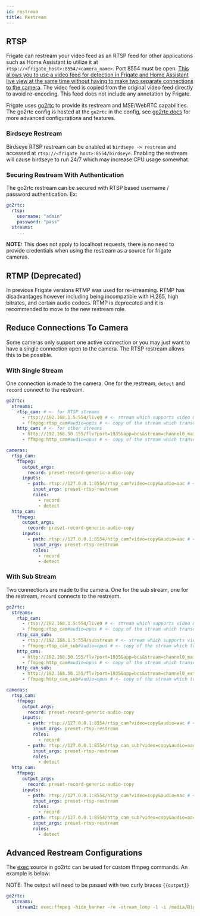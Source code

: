 ```yaml
---
id: restream
title: Restream
---
```


## RTSP

Frigate can restream your video feed as an RTSP feed for other applications such as Home Assistant to utilize it at `rtsp://<frigate_host>:8554/<camera_name>`. Port 8554 must be open. [This allows you to use a video feed for detection in Frigate and Home Assistant live view at the same time without having to make two separate connections to the camera](#reduce-connections-to-camera). The video feed is copied from the original video feed directly to avoid re-encoding. This feed does not include any annotation by Frigate.

Frigate uses [go2rtc](https://github.com/AlexxIT/go2rtc) to provide its restream and MSE/WebRTC capabilities. The go2rtc config is hosted at the `go2rtc` in the config, see [go2rtc docs](https://github.com/AlexxIT/go2rtc#configuration) for more advanced configurations and features.

### Birdseye Restream

Birdseye RTSP restream can be enabled at `birdseye -> restream` and accessed at `rtsp://<frigate_host>:8554/birdseye`. Enabling the restream will cause birdseye to run 24/7 which may increase CPU usage somewhat.

### Securing Restream With Authentication

The go2rtc restream can be secured with RTSP based username / password authentication. Ex:

```yaml
go2rtc:
  rtsp:
    username: "admin"
    password: "pass"
  streams:
    ...
```

**NOTE:** This does not apply to localhost requests, there is no need to provide credentials when using the restream as a source for frigate cameras.

## RTMP (Deprecated)

In previous Frigate versions RTMP was used for re-streaming. RTMP has disadvantages however including being incompatible with H.265, high bitrates, and certain audio codecs. RTMP is deprecated and it is recommended to move to the new restream role.

## Reduce Connections To Camera

Some cameras only support one active connection or you may just want to have a single connection open to the camera. The RTSP restream allows this to be possible.

### With Single Stream

One connection is made to the camera. One for the restream, `detect` and `record` connect to the restream.

```yaml
go2rtc:
  streams:
    rtsp_cam: # <- for RTSP streams
      - rtsp://192.168.1.5:554/live0 # <- stream which supports video & aac audio
      - ffmpeg:rtsp_cam#audio=opus # <- copy of the stream which transcodes audio to the missing codec (usually will be opus)
    http_cam: # <- for other streams
      - http://192.168.50.155/flv?port=1935&app=bcs&stream=channel0_main.bcs&user=user&password=password # <- stream which supports video & aac audio
      - ffmpeg:http_cam#audio=opus # <- copy of the stream which transcodes audio to the missing codec (usually will be opus)

cameras:
  rtsp_cam:
    ffmpeg:
      output_args:
        record: preset-record-generic-audio-copy
      inputs:
        - path: rtsp://127.0.0.1:8554/rtsp_cam?video=copy&audio=aac # <--- the name here must match the name of the camera in restream
          input_args: preset-rtsp-restream
          roles:
            - record
            - detect
  http_cam:
    ffmpeg:
      output_args:
        record: preset-record-generic-audio-copy
      inputs:
        - path: rtsp://127.0.0.1:8554/http_cam?video=copy&audio=aac # <--- the name here must match the name of the camera in restream
          input_args: preset-rtsp-restream
          roles:
            - record
            - detect
```

### With Sub Stream

Two connections are made to the camera. One for the sub stream, one for the restream, `record` connects to the restream.

```yaml
go2rtc:
  streams:
    rtsp_cam: 
      - rtsp://192.168.1.5:554/live0 # <- stream which supports video & aac audio. This is only supported for rtsp streams, http must use ffmpeg
      - ffmpeg:rtsp_cam#audio=opus # <- copy of the stream which transcodes audio to opus
    rtsp_cam_sub:
      - rtsp://192.168.1.5:554/substream # <- stream which supports video & aac audio. This is only supported for rtsp streams, http must use ffmpeg
      - ffmpeg:rtsp_cam_sub#audio=opus # <- copy of the stream which transcodes audio to opus
    http_cam:
      - http://192.168.50.155/flv?port=1935&app=bcs&stream=channel0_main.bcs&user=user&password=password # <- stream which supports video & aac audio. This is only supported for rtsp streams, http must use ffmpeg
      - ffmpeg:http_cam#audio=opus # <- copy of the stream which transcodes audio to opus
    http_cam_sub:
      - http://192.168.50.155/flv?port=1935&app=bcs&stream=channel0_ext.bcs&user=user&password=password # <- stream which supports video & aac audio. This is only supported for rtsp streams, http must use ffmpeg
      - ffmpeg:http_cam_sub#audio=opus # <- copy of the stream which transcodes audio to opus

cameras:
  rtsp_cam:
    ffmpeg:
      output_args:
        record: preset-record-generic-audio-copy
      inputs:
        - path: rtsp://127.0.0.1:8554/rtsp_cam?video=copy&audio=aac # <--- the name here must match the name of the camera in restream
          input_args: preset-rtsp-restream
          roles:
            - record
        - path: rtsp://127.0.0.1:8554/rtsp_cam_sub?video=copy&audio=aac # <--- the name here must match the name of the camera_sub in restream
          input_args: preset-rtsp-restream
          roles:
            - detect
  http_cam:
    ffmpeg:
      output_args:
        record: preset-record-generic-audio-copy
      inputs:
        - path: rtsp://127.0.0.1:8554/http_cam?video=copy&audio=aac # <--- the name here must match the name of the camera in restream
          input_args: preset-rtsp-restream
          roles:
            - record
        - path: rtsp://127.0.0.1:8554/http_cam_sub?video=copy&audio=aac # <--- the name here must match the name of the camera_sub in restream
          input_args: preset-rtsp-restream
          roles:
            - detect
```

## Advanced Restream Configurations

The [exec](https://github.com/AlexxIT/go2rtc#source-exec) source in go2rtc can be used for custom ffmpeg commands. An example is below:

NOTE: The output will need to be passed with two curly braces `{{output}}`

```yaml
go2rtc:
  streams:
    stream1: exec:ffmpeg -hide_banner -re -stream_loop -1 -i /media/BigBuckBunny.mp4 -c copy -rtsp_transport tcp -f rtsp {{output}}
```
